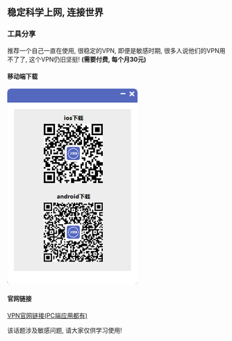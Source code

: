 ## 稳定科学上网, 连接世界

### 工具分享

推荐一个自己一直在使用, 很稳定的VPN, 即便是敏感时期, 很多人说他们的VPN用不了了, 这个VPN仍旧坚挺! <strong>(需要付费, 每个月30元)</strong>

#### 移动端下载

![Image](../../img/789VPN.png)

#### 官网链接

[VPN官网链接(PC端应用都有)](https://789vpn.me/)

该话题涉及敏感问题, 请大家仅供学习使用!

